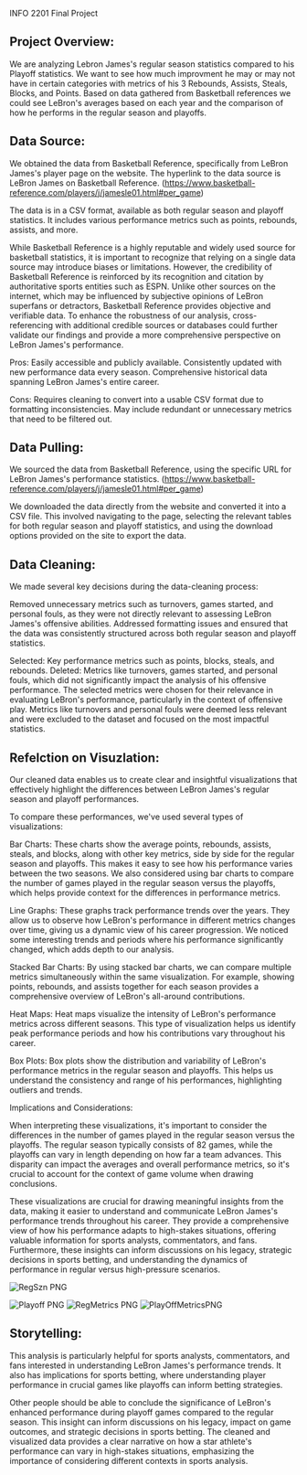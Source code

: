 INFO 2201 Final Project 

## Project Overview:

We are analyzing Lebron James's regular season statistics compared to his Playoff statistics. We want to see how much improvment he may or may not have in certain categories with metrics of his 3 Rebounds, Assists, Steals, Blocks, and Points. Based on data gathered from Basketball references we could see LeBron's averages based on each year and the comparison of how he performs in the regular season and playoffs. 

## Data Source:

We obtained the data from Basketball Reference, specifically from LeBron James's player page on the website. The hyperlink to the data source is LeBron James on Basketball Reference. (https://www.basketball-reference.com/players/j/jamesle01.html#per_game)

The data is in a CSV format, available as both regular season and playoff statistics. It includes various performance metrics such as points, rebounds, assists, and more.

While Basketball Reference is a highly reputable and widely used source for basketball statistics, it is important to recognize that relying on a single data source may introduce biases or limitations. However, the credibility of Basketball Reference is reinforced by its recognition and citation by authoritative sports entities such as ESPN. Unlike other sources on the internet, which may be influenced by subjective opinions of LeBron superfans or detractors, Basketball Reference provides objective and verifiable data. To enhance the robustness of our analysis, cross-referencing with additional credible sources or databases could further validate our findings and provide a more comprehensive perspective on LeBron James's performance. 

Pros:
Easily accessible and publicly available.
Consistently updated with new performance data every season.
Comprehensive historical data spanning LeBron James's entire career.

Cons:
Requires cleaning to convert into a usable CSV format due to formatting inconsistencies.
May include redundant or unnecessary metrics that need to be filtered out.

## Data Pulling:
We sourced the data from Basketball Reference, using the specific URL for LeBron James's performance statistics. (https://www.basketball-reference.com/players/j/jamesle01.html#per_game)

We downloaded the data directly from the website and converted it into a CSV file. This involved navigating to the page, selecting the relevant tables for both regular season and playoff statistics, and using the download options provided on the site to export the data.

## Data Cleaning:

We made several key decisions during the data-cleaning process:

Removed unnecessary metrics such as turnovers, games started, and personal fouls, as they were not directly relevant to assessing LeBron James's offensive abilities.
Addressed formatting issues and ensured that the data was consistently structured across both regular season and playoff statistics.

Selected: Key performance metrics such as points, blocks, steals, and rebounds.
Deleted: Metrics like turnovers, games started, and personal fouls, which did not significantly impact the analysis of his offensive performance.
The selected metrics were chosen for their relevance in evaluating LeBron's performance, particularly in the context of offensive play. Metrics like turnovers and personal fouls were deemed less relevant and were excluded to the dataset and focused on the most impactful statistics.

## Refelction on Visuzlation:

Our cleaned data enables us to create clear and insightful visualizations that effectively highlight the differences between LeBron James's regular season and playoff performances.

To compare these performances, we've used several types of visualizations:

Bar Charts: These charts show the average points, rebounds, assists, steals, and blocks, along with other key metrics, side by side for the regular season and playoffs. This makes it easy to see how his performance varies between the two seasons. We also considered using bar charts to compare the number of games played in the regular season versus the playoffs, which helps provide context for the differences in performance metrics.

Line Graphs: These graphs track performance trends over the years. They allow us to observe how LeBron's performance in different metrics changes over time, giving us a dynamic view of his career progression. We noticed some interesting trends and periods where his performance significantly changed, which adds depth to our analysis.

Stacked Bar Charts: By using stacked bar charts, we can compare multiple metrics simultaneously within the same visualization. For example, showing points, rebounds, and assists together for each season provides a comprehensive overview of LeBron's all-around contributions.

Heat Maps: Heat maps visualize the intensity of LeBron's performance metrics across different seasons. This type of visualization helps us identify peak performance periods and how his contributions vary throughout his career.

Box Plots: Box plots show the distribution and variability of LeBron's performance metrics in the regular season and playoffs. This helps us understand the consistency and range of his performances, highlighting outliers and trends.

Implications and Considerations:

When interpreting these visualizations, it's important to consider the differences in the number of games played in the regular season versus the playoffs. The regular season typically consists of 82 games, while the playoffs can vary in length depending on how far a team advances. This disparity can impact the averages and overall performance metrics, so it's crucial to account for the context of game volume when drawing conclusions.

These visualizations are crucial for drawing meaningful insights from the data, making it easier to understand and communicate LeBron James's performance trends throughout his career. They provide a comprehensive view of how his performance adapts to high-stakes situations, offering valuable information for sports analysts, commentators, and fans. Furthermore, these insights can inform discussions on his legacy, strategic decisions in sports betting, and understanding the dynamics of performance in regular versus high-pressure scenarios.

![RegSzn PNG](https://github.com/user-attachments/assets/5c46ae47-8124-4f87-ad99-a6c0f5749385)

![Playoff PNG](https://github.com/user-attachments/assets/7c06ec84-d7b2-43ce-8d44-29bbf23efb0e)
![RegMetrics PNG](https://github.com/user-attachments/assets/3848696e-2216-4ad3-9419-923a1143b4e4)
![PlayOffMetricsPNG](https://github.com/user-attachments/assets/b85cc10b-c22f-4a6a-b701-3f6042b7e891)

## Storytelling:

This analysis is particularly helpful for sports analysts, commentators, and fans interested in understanding LeBron James's performance trends. It also has implications for sports betting, where understanding player performance in crucial games like playoffs can inform betting strategies.

Other people should be able to conclude the significance of LeBron's enhanced performance during playoff games compared to the regular season. This insight can inform discussions on his legacy, impact on game outcomes, and strategic decisions in sports betting. The cleaned and visualized data provides a clear narrative on how a star athlete's performance can vary in high-stakes situations, emphasizing the importance of considering different contexts in sports analysis.
